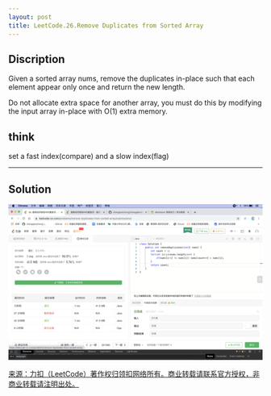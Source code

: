 ```yaml
---
layout: post
title: LeetCode.26.Remove Duplicates from Sorted Array
---
```

## Discription

Given a sorted array nums, remove the duplicates in-place such that each element appear only once and return the new length.

Do not allocate extra space for another array, you must do this by modifying the input array in-place with O(1) extra memory.

## think

set a fast index(compare) and a slow index(flag)

---

## Solution

![_config.yml](../images/remove.png)

[来源：力扣（LeetCode）著作权归领扣网络所有。商业转载请联系官方授权，非商业转载请注明出处。](https://leetcode-cn.com/problems/remove-duplicates-from-sorted-array)

